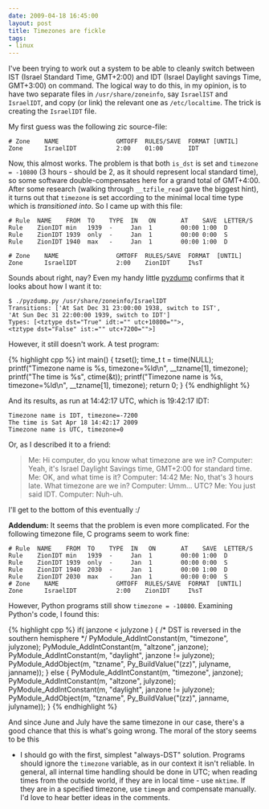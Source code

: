 ```yaml
---
date: 2009-04-18 16:45:00
layout: post
title: Timezones are fickle
tags:
- linux
---
```


I've been trying to work out a system to be able to cleanly switch between IST
(Israel Standard Time, GMT+2:00) and IDT (Israel Daylight savings Time,
GMT+3:00) on command. The logical way to do this, in my opinion, is to have two
separate files in `/usr/share/zoneinfo`, say `IsraelIST` and
`IsraelIDT`, and copy (or link) the relevant one as
`/etc/localtime`. The trick is creating the `IsraelIDT` file.

My first guess was the following zic source-file:

    # Zone    NAME                GMTOFF  RULES/SAVE  FORMAT [UNTIL]
    Zone      IsraelIDT           2:00    01:00       IDT

Now, this almost works. The problem is that both `is_dst` is set and
`timezone = -10800` (3 hours - should be 2, as it should represent local
standard time), so some software double-compensates here for a grand total of
GMT+4:00. After some research (walking through `__tzfile_read` gave the
biggest hint), it turns out that `timezone` is set according to the
minimal local time type which is _transitioned into_. So I came up with
this file:

    # Rule  NAME    FROM  TO    TYPE  IN   ON       AT    SAVE  LETTER/S
    Rule    ZionIDT min   1939  -     Jan  1        00:00 1:00  D
    Rule    ZionIDT 1939  only  -     Jan  1        00:00 0:00  S
    Rule    ZionIDT 1940  max   -     Jan  1        00:00 1:00  D

    # Zone    NAME                GMTOFF  RULES/SAVE  FORMAT  [UNTIL]
    Zone      IsraelIDT           2:00    ZionIDT     I%sT

Sounds about right, nay? Even my handy little
[pyzdump](http://github.com/lutzky/pyzdump) confirms that it looks about how I
want it to:

    $ ./pyzdump.py /usr/share/zoneinfo/IsraelIDT
    Transitions: ['At Sat Dec 31 23:00:00 1938, switch to IST',
    'At Sun Dec 31 22:00:00 1939, switch to IDT']
    Types: [<tztype dst="True" idt:="" utc+10800="">,
    <tztype dst="False" ist:="" utc+7200="">]

However, it still doesn't work. A test program:

{% highlight cpp %}
int main() {
    tzset();
    time_t t = time(NULL);
    printf("Timezone name is %s, timezone=%ld\n",
            __tzname[1], timezone);
    printf("The time is %s", ctime(&t));
    printf("Timezone name is %s, timezone=%ld\n",
            __tzname[1], timezone);
    return 0;
}
{% endhighlight %}

And its results, as run at 14:42:17 UTC, which is 19:42:17 IDT:

    Timezone name is IDT, timezone=-7200
    The time is Sat Apr 18 14:42:17 2009
    Timezone name is UTC, timezone=0

Or, as I described it to a friend:

> Me: Hi computer, do you know what timezone are we in?
> Computer: Yeah, it's Israel Daylight Savings time, GMT+2:00 for standard time.
> Me: OK, and what time is it?
> Computer: 14:42
> Me: No, that's 3 hours late. What timezone are we in?
> Computer: Umm... UTC?
> Me: You just said IDT.
> Computer: Nuh-uh.

I'll get to the bottom of this eventually :/

**Addendum:** It seems that the problem is even more complicated. For the
following timezone file, C programs seem to work fine:

    # Rule  NAME    FROM  TO    TYPE  IN   ON       AT    SAVE  LETTER/S
    Rule    ZionIDT min   1939  -     Jan  1        00:00 1:00  D
    Rule    ZionIDT 1939  only  -     Jan  1        00:00 0:00  S
    Rule    ZionIDT 1940  2030  -     Jan  1        00:00 1:00  D
    Rule    ZionIDT 2030  max   -     Jan  1        00:00 0:00  S
    # Zone    NAME                GMTOFF  RULES/SAVE  FORMAT  [UNTIL]
    Zone      IsraelIDT           2:00    ZionIDT     I%sT

However, Python programs still show `timezone = -10800`. Examining
Python's code, I found this:

{% highlight cpp %}
if( janzone < julyzone ) {
    /* DST is reversed in the southern hemisphere */
    PyModule_AddIntConstant(m, "timezone", julyzone);
    PyModule_AddIntConstant(m, "altzone", janzone);
    PyModule_AddIntConstant(m, "daylight",
        janzone != julyzone);
    PyModule_AddObject(m, "tzname",
        Py_BuildValue("(zz)",
        julyname, janname));
    } else {
        PyModule_AddIntConstant(m, "timezone", janzone);
        PyModule_AddIntConstant(m, "altzone", julyzone);
        PyModule_AddIntConstant(m, "daylight",
            janzone != julyzone);
        PyModule_AddObject(m, "tzname",
            Py_BuildValue("(zz)",
            janname, julyname));
}
{% endhighlight %}

And since June and July have the same timezone in our case, there's a good
chance that this is what's going wrong. The moral of the story seems to be this
- I should go with the first, simplest "always-DST" solution. Programs should
ignore the `timezone` variable, as in our context it isn't reliable. In
general, all internal time handling should be done in UTC; when reading times
from the outside world, if they are in local time - use `mktime`. If
they are in a specified timezone, use `timegm` and compensate manually.
I'd love to hear better ideas in the comments.
